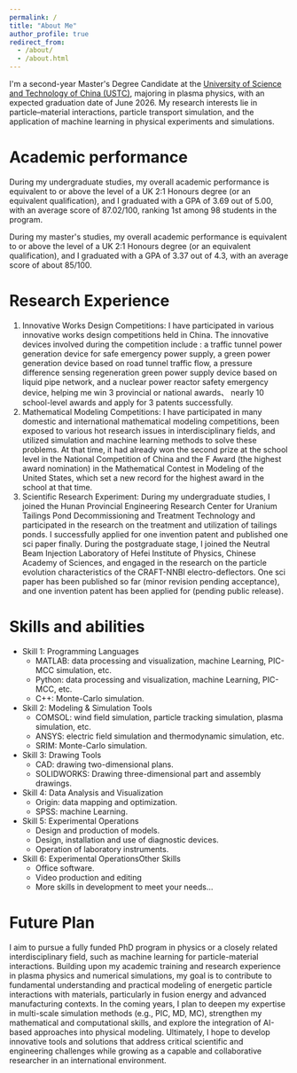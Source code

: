 ```yaml
---
permalink: /
title: "About Me"
author_profile: true
redirect_from: 
  - /about/
  - /about.html
---
```


I'm a second-year Master's Degree Candidate at the [University of Science and Technology of China (USTC)](https://en.ustc.edu.cn/), majoring in plasma physics, with an expected graduation date of June 2026. My research interests lie in particle–material interactions, particle transport simulation, and the application of machine learning in physical experiments and simulations.

Academic performance
======
During my undergraduate studies, my overall academic performance is equivalent to or above the level of a UK 2:1 Honours degree (or an equivalent qualification), and I graduated with a GPA of 3.69 out of 5.00, with an average score of 87.02/100, ranking 1st among 98 students in the program. 

During my master's studies, my overall academic performance is equivalent to or above the level of a UK 2:1 Honours degree (or an equivalent qualification), and I graduated with a GPA of 3.37 out of 4.3, with an average score of about 85/100.



Research Experience
======
1. Innovative Works Design Competitions: I have participated in various innovative works design competitions held in China. The innovative devices involved during the competition include : a traffic tunnel power generation device for safe emergency power supply, a green power generation device based on road tunnel traffic flow, a pressure difference sensing regeneration green power supply device based on liquid pipe network, and a nuclear power reactor safety emergency device, helping me win 3 provincial or national awards、 nearly 10 school-level awards and apply for 3 patents successfully.
1. Mathematical Modeling Competitions: I have participated in many domestic and international mathematical modeling competitions, been exposed to various hot research issues in interdisciplinary fields, and utilized simulation and machine learning methods to solve these problems. At that time, it had already won the second prize at the school level in the National Competition of China and the F Award (the highest award nomination) in the Mathematical Contest in Modeling of the United States, which set a new record for the highest award in the school at that time.
1. Scientific Research Experiment: During my undergraduate studies, I joined the Hunan Provincial Engineering Research Center for Uranium Tailings Pond Decommissioning and Treatment Technology and participated in the research on the treatment and utilization of tailings ponds. I successfully applied for one invention patent and published one sci paper finally. During the postgraduate stage, I joined the Neutral Beam Injection Laboratory of Hefei Institute of Physics, Chinese Academy of Sciences, and engaged in the research on the particle evolution characteristics of the CRAFT-NNBI electro-deflectors. One sci paper has been published so far (minor revision pending acceptance), and one invention patent has been applied for (pending public release).

Skills and abilities
======
* Skill 1: Programming Languages
  * MATLAB: data processing and visualization, machine Learning, PIC-MCC simulation, etc.
  * Python: data processing and visualization, machine Learning, PIC-MCC, etc.
  * C++: Monte-Carlo simulation.
* Skill 2: Modeling & Simulation Tools
  * COMSOL: wind field simulation, particle tracking simulation, plasma simulation, etc.
  * ANSYS: electric field simulation and thermodynamic simulation, etc.
  * SRIM: Monte-Carlo simulation.
* Skill 3: Drawing Tools
  * CAD: drawing two-dimensional plans.
  * SOLIDWORKS: Drawing three-dimensional part and assembly drawings.
* Skill 4: Data Analysis and Visualization
  * Origin: data mapping and optimization.
  * SPSS: machine Learning.
* Skill 5: Experimental Operations
  * Design and production of models.
  * Design, installation and use of diagnostic devices.
  * Operation of laboratory instruments.
* Skill 6: Experimental OperationsOther Skills
  * Office software.
  * Video production and editing
  * More skills in development to meet your needs…

Future Plan
======
I aim to pursue a fully funded PhD program in physics or a closely related interdisciplinary field, such as machine learning for particle-material interactions. Building upon my academic training and research experience in plasma physics and numerical simulations, my goal is to contribute to fundamental understanding and practical modeling of energetic particle interactions with materials, particularly in fusion energy and advanced manufacturing contexts. In the coming years, I plan to deepen my expertise in multi-scale simulation methods (e.g., PIC, MD, MC), strengthen my mathematical and computational skills, and explore the integration of AI-based approaches into physical modeling. Ultimately, I hope to develop innovative tools and solutions that address critical scientific and engineering challenges while growing as a capable and collaborative researcher in an international environment.

